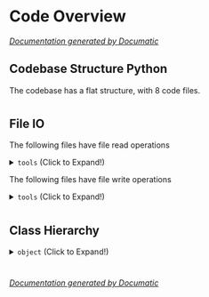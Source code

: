 # Code Overview

[_Documentation generated by Documatic_](https://www.documatic.com)

<!---Documatic-section-Codebase Structure Python-start--->
## Codebase Structure Python

The codebase has a flat structure, with 8 code files.

# #
<!---Documatic-section-Codebase Structure Python-end--->

<!---Documatic-section-File IO-start--->
## File IO

<!---Documatic-block-file_io-start--->
The following files have file read operations

<!---Documatic-block-tools-start--->
<details>
	<summary><code>tools</code> (Click to Expand!)</summary>

* tools.afw_test
* tools.anchor_matching_test
* tools.eval_hand
* tools.eval_head
* tools.fddb_test
* tools.pascal_test
* tools.wider_test
</details>
<!---Documatic-block-tools-end--->

The following files have file write operations

<!---Documatic-block-tools-start--->
<details>
	<summary><code>tools</code> (Click to Expand!)</summary>

* tools.afw_test
* tools.anchor_matching_test
* tools.eval_hand
* tools.eval_head
* tools.fddb_test
* tools.pascal_test
* tools.wider_test
</details>
<!---Documatic-block-tools-end--->
<!---Documatic-block-file_io-end--->

# #
<!---Documatic-section-File IO-end--->

<!---Documatic-section-Class Hierarchy-start--->
## Class Hierarchy

<!---Documatic-block-object-start--->
<details>
	<summary><code>object</code> (Click to Expand!)</summary>

* tools.eval_hand.Timer
* tools.eval_head.Timer
</details>
<!---Documatic-block-object-end--->

# #
<!---Documatic-section-Class Hierarchy-end--->

[_Documentation generated by Documatic_](https://www.documatic.com)